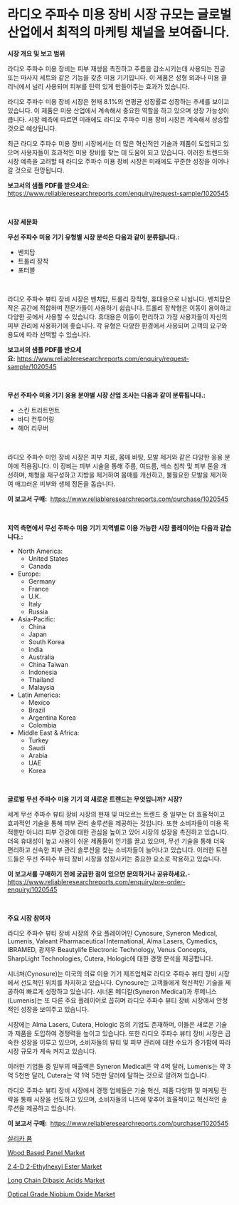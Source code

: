 <p><h1>라디오 주파수 미용 장비 시장 규모는 글로벌 산업에서 최적의 마케팅 채널을 보여줍니다.</h1></p><p><strong>시장 개요 및 보고 범위</strong></p>
<p><p>라디오 주파수 미용 장비는 피부 재생을 촉진하고 주름을 감소시키는데 사용되는 진공 또는 마사지 세트와 같은 기능을 갖춘 미용 기기입니다. 이 제품은 성형 외과나 미용 클리닉에서 널리 사용되며 피부를 탄력 있게 만들어주는 효과가 있습니다.</p><p>라디오 주파수 미용 장비 시장은 현재 8.1%의 연평균 성장률로 성장하는 추세를 보이고 있습니다. 이 제품은 미용 산업에서 계속해서 중요한 역할을 하고 있으며 성장 가능성이 큽니다. 시장 예측에 따르면 미래에도 라디오 주파수 미용 장비 시장은 계속해서 상승할 것으로 예상됩니다.</p><p>최근 라디오 주파수 미용 장비 시장에서는 더 많은 혁신적인 기술과 제품이 도입되고 있으며 사용자들이 효과적인 미용 장비를 찾는 데 도움이 되고 있습니다. 이러한 트렌드와 시장 예측을 고려할 때 라디오 주파수 미용 장비 시장은 미래에도 꾸준한 성장을 이어나갈 것으로 전망됩니다.</p></p>
<p><strong>보고서의 샘플 PDF를 받으세요:</strong> <a href="https://www.reliableresearchreports.com/enquiry/request-sample/1020545">https://www.reliableresearchreports.com/enquiry/request-sample/1020545</a></p>
<p>&nbsp;</p>
<p><strong>시장 세분화</strong></p>
<p><strong>무선 주파수 미용 기기 유형별 시장 분석은 다음과 같이 분류됩니다.:</strong></p>
<p><ul><li>벤치탑</li><li>트롤리 장착</li><li>포터블</li></ul></p>
<p>&nbsp;</p>
<p><p>라디오 주파수 뷰티 장비 시장은 벤치탑, 트롤리 장착형, 휴대용으로 나뉩니다. 벤치탑은 작은 공간에 적합하며 전문가들이 사용하기 쉽습니다. 트롤리 장착형은 이동이 용이하고 다양한 곳에서 사용할 수 있습니다. 휴대용은 이동이 편리하고 가정 사용자들이 자신의 피부 관리에 사용하기에 좋습니다. 각 유형은 다양한 환경에서 사용되며 고객의 요구와 용도에 따라 선택할 수 있습니다.</p></p>
<p><strong>보고서의 샘플 PDF를 받으세요:</strong>&nbsp;<a href="https://www.reliableresearchreports.com/enquiry/request-sample/1020545">https://www.reliableresearchreports.com/enquiry/request-sample/1020545</a></p>
<p>&nbsp;</p>
<p><strong> 무선 주파수 미용 기기 응용 분야별 시장 산업 조사는 다음과 같이 분류됩니다.:</strong></p>
<p><ul><li>스킨 트리트먼트</li><li>바디 컨투어링</li><li>헤어 리무버</li></ul></p>
<p>&nbsp;</p>
<p><p>라디오 주파수 미인 장비 시장은 피부 치료, 몸매 바탕, 모발 제거와 같은 다양한 응용 분야에 적용됩니다. 이 장비는 피부 시술을 통해 주름, 여드름, 색소 침착 및 피부 톤을 개선하며, 체형을 재구성하고 지방을 제거하여 몸매를 개선하고, 불필요한 모발을 제거하여 매끄러운 피부와 생체 정돈을 돕습니다.</p></p>
<p><strong>이 보고서 구매:</strong>&nbsp; <a href="https://www.reliableresearchreports.com/purchase/1020545">https://www.reliableresearchreports.com/purchase/1020545</a></p>
<p>&nbsp;</p>
<p><strong>지역 측면에서 무선 주파수 미용 기기 지역별로 이용 가능한 시장 플레이어는 다음과 같습니다.:</strong></p>
<p><ul>
    <li>
        North America:
        <ul>
            <li>United States</li>
            <li>Canada</li>
        </ul>
    </li>
    <li>
        Europe:
        <ul>
            <li>Germany</li>
            <li>France</li>
            <li>U.K.</li>
            <li>Italy</li>
            <li>Russia</li>
        </ul>
    </li>
    <li>
        Asia-Pacific:
        <ul>
            <li>China</li>
            <li>Japan</li>
            <li>South Korea</li>
            <li>India</li>
            <li>Australia</li>
            <li>China Taiwan</li>
            <li>Indonesia</li>
            <li>Thailand</li>
            <li>Malaysia</li>
        </ul>
    </li>
    <li>
        Latin America:
        <ul>
            <li>Mexico</li>
            <li>Brazil</li>
            <li>Argentina Korea</li>
            <li>Colombia</li>
        </ul>
    </li>
    <li>
        Middle East & Africa:
        <ul>
            <li>Turkey</li>
            <li>Saudi</li>
            <li>Arabia</li>
            <li>UAE</li>
            <li>Korea</li>
        </ul>
    </li>
    </ul></p>
<p>&nbsp;</p>
<p><strong>글로벌 무선 주파수 미용 기기 의 새로운 트렌드는 무엇입니까? 시장?</strong></p>
<p><p>세계 무선 주파수 뷰티 장비 시장의 현재 및 떠오르는 트렌드 중 일부는 더 효율적이고 효과적인 기술을 통해 피부 관리 솔루션을 제공하는 것입니다. 또한 소비자들이 미용 목적뿐만 아니라 피부 건강에 대한 관심을 높이고 있어 시장의 성장을 촉진하고 있습니다. 더욱 휴대성이 높고 사용이 쉬운 제품들이 인기를 끌고 있으며, 무선 기술을 통해 더욱 편리하고 신속한 피부 관리 솔루션을 찾는 소비자들이 늘어나고 있습니다. 이러한 트렌드들은 무선 주파수 뷰티 장비 시장을 성장시키는 중요한 요소로 작용하고 있습니다.</p></p>
<p><strong>이 보고서를 구매하기 전에 궁금한 점이 있으면 문의하거나 공유하세요.</strong>- <a href="https://www.reliableresearchreports.com/enquiry/pre-order-enquiry/1020545">https://www.reliableresearchreports.com/enquiry/pre-order-enquiry/1020545</a></p>
<p>&nbsp;</p>
<p><strong>주요 시장 참여자</strong></p>
<p><p>라디오 주파수 뷰티 장비 시장의 주요 플레이어인 Cynosure, Syneron Medical, Lumenis, Valeant Pharmaceutical International, Alma Lasers, Cymedics, IBRAMED, 광저우 Beautylife Electronic Technology, Venus Concepts, SharpLight Technologies, Cutera, Hologic에 대한 경쟁 분석을 제공합니다.</p><p>시너쳐(Cynosure)는 미국의 의료 미용 기기 제조업체로 라디오 주파수 뷰티 장비 시장에서 선도적인 위치를 차지하고 있습니다. Cynosure는 고객들에게 혁신적인 기술을 제공하여 빠르게 성장하고 있습니다. 시너론 메디칼(Syneron Medical)과 루메니스(Lumenis)는 또 다른 주요 플레이어로 꼽히며 라디오 주파수 뷰티 장비 시장에서 안정적인 성장을 보여주고 있습니다.</p><p>시장에는 Alma Lasers, Cutera, Hologic 등의 기업도 존재하며, 이들은 새로운 기술과 제품을 도입하여 경쟁력을 높이고 있습니다. 또한 라디오 주파수 뷰티 장비 시장은 급속한 성장을 이루고 있으며, 소비자들의 뷰티 및 피부 관리에 대한 수요가 증가함에 따라 시장 규모가 계속 커지고 있습니다.</p><p>이러한 기업들 중 일부의 매출액은 Syneron Medical은 약 4억 달러, Lumenis는 약 3억 5천만 달러, Cutera는 약 1억 5천만 달러에 달하는 것으로 알려져 있습니다.</p><p>라디오 주파수 뷰티 장비 시장에서 경쟁 업체들은 기술 혁신, 제품 다양화 및 마케팅 전략을 통해 시장을 선도하고 있으며, 소비자들의 니즈에 맞추어 효율적이고 혁신적인 솔루션을 제공하고 있습니다.</p></p>
<p><strong>이 보고서 구매:</strong>&nbsp;&nbsp;<a href="https://www.reliableresearchreports.com/purchase/1020545">https://www.reliableresearchreports.com/purchase/1020545</a></p>
<p><p><a href="https://github.com/nuekbpymrrz5/Market-Research-Report-List-1/blob/main/2104441189331.md">실리카 퓸</a></p><p><a href="https://github.com/castoriffic/Market-Research-Report-List-3/blob/main/wood-based-panel-market.md">Wood Based Panel Market</a></p><p><a href="https://automatic-knee-4c7.notion.site/2-4-D-2-Ethylhexyl-Ester-Market-Share-Market-New-Trends-Analysis-Report-By-Type-By-Application-B-f40ae65b1ee44842b51925d1d90e4f58">2,4-D 2-Ethylhexyl Ester Market</a></p><p><a href="https://view.publitas.com/reportprime-1/long-chain-dibasic-acids-market-analysis-and-market-size-global-industry-overview-market-segmentation-and-forecast-2023-to-2030/">Long Chain Dibasic Acids Market</a></p><p><a href="https://issuu.com/reportprime-2/docs/optical-grade-niobium-oxide-market-size-2030.pptx">Optical Grade Niobium Oxide Market</a></p></p>
